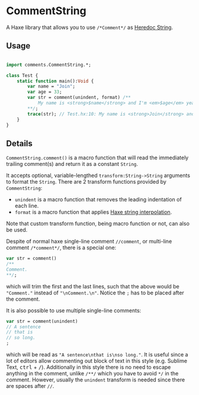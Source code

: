 CommentString
=============

A Haxe library that allows you to use `/*Comment*/` as [Heredoc String](http://en.wikipedia.org/wiki/Here_document).

## Usage

```haxe

import comments.CommentString.*;

class Test {
	static function main():Void {
		var name = "Join";
		var age = 33;
		var str = comment(unindent, format) /**
			My name is <strong>$name</strong> and I'm <em>$age</em> years old.
		**/;
		trace(str); // Test.hx:10: My name is <strong>Join</strong> and I'm <em>33</em> years old.
	}
}
```

## Details

`CommentString.comment()` is a macro function that will read the immediately trailing comment(s) and 
return it as a constant `String`.

It accepts optional, variable-lengthed `transform:String->String` arguments to format the `String`.
There are 2 transform functions provided by `CommentString`:

 * `unindent` is a macro function that removes the leading indentation of each line.
 * `format` is a macro function that applies [Haxe string interpolation](http://haxe.org/manual/lf-string-interpolation.html).
 
Note that custom transform function, being macro function or not, can also be used.

Despite of normal haxe single-line comment `//comment`, or multi-line comment `/*comment*/`, 
there is a special one:
```haxe
var str = comment()
/**
Comment.
**/;
```
which will trim the first and the last lines, such that the above would be `"Comment."` instead of `"\nComment.\n"`. Notice the `;` has to be placed after the comment.

It is also possible to use multiple single-line comments:
```haxe
var str = comment(unindent)
// A sentence
// that is
// so long.
;
```
which will be read as `"A sentence\nthat is\nso long."`. It is useful since a lot of editors allow commenting out block of text in this style (e.g. Sublime Text, <kbd>ctrl</kbd> + <kbd>/</kbd>). Additionally in this style there is no need to escape anything in the comment, unlike `/**/` which you have to avoid `*/` in the comment. However, usually the `unindent` transform is needed since there are spaces after `//`.
